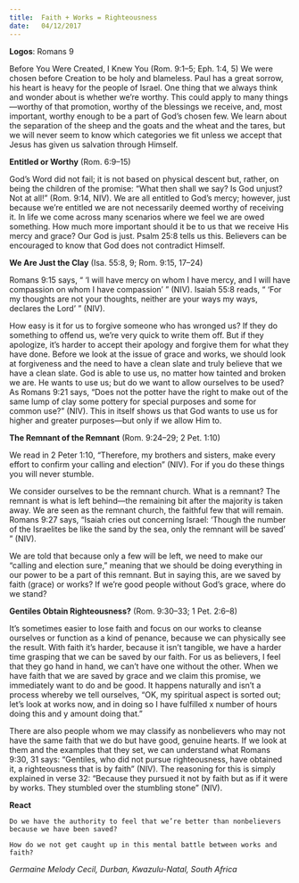 ```yaml
---
title:  Faith + Works = Righteousness
date:   04/12/2017
---
```


**Logos**: Romans 9

Before You Were Created, I Knew You (Rom. 9:1–5; Eph. 1:4, 5) We were chosen before Creation to be holy and blameless. Paul has a great sorrow, his heart is heavy for the people of Israel. One thing that we always think and wonder about is whether we’re worthy. This could apply to many things—worthy of that promotion, worthy of the blessings we receive, and, most important, worthy enough to be a part of God’s chosen few. We learn about the separation of the sheep and the goats and the wheat and the tares, but we will never seem to know which categories we fit unless we accept that Jesus has given us salvation through Himself.

**Entitled or Worthy** (Rom. 6:9–15)

God’s Word did not fail; it is not based on physical descent but, rather, on being the children of the promise: “What then shall we say? Is God unjust? Not at all!” (Rom. 9:14, NIV). We are all entitled to God’s mercy; however, just because we’re entitled we are not necessarily deemed worthy of receiving it. In life we come across many scenarios where we feel we are owed something. How much more important should it be to us that we receive His mercy and grace? Our God is just. Psalm 25:8 tells us this. Believers can be encouraged to know that God does not contradict Himself.


**We Are Just the Clay** (Isa. 55:8, 9; Rom. 9:15, 17–24)

Romans 9:15 says, “ ‘I will have mercy on whom I have mercy, and I will have compassion on whom I have compassion’ ” (NIV). Isaiah 55:8 reads, “ ‘For my thoughts are not your thoughts, neither are your ways my ways, declares the Lord’ ” (NIV).

How easy is it for us to forgive someone who has wronged us? If they do something to offend us, we’re very quick to write them off. But if they apologize, it’s harder to accept their apology and forgive them for what they have done. Before we look at the issue of grace and works, we should look at forgiveness and the need to have a clean slate and truly believe that we have a clean slate. God is able to use us, no matter how tainted and broken we are. He wants to use us; but do we want to allow ourselves to be used? As Romans 9:21 says, “Does not the potter have the right to make out of the same lump of clay some pottery for special purposes and some for common use?” (NIV). This in itself shows us that God wants to use us for higher and greater purposes—but only if we allow Him to.

**The Remnant of the Remnant** (Rom. 9:24–29; 2 Pet. 1:10)

We read in 2 Peter 1:10, “Therefore, my brothers and sisters, make every effort to confirm your calling and election” (NIV). For if you do these things you will never stumble.

We consider ourselves to be the remnant church. What is a remnant? The remnant is what is left behind—the remaining bit after the majority is taken away. We are seen as the remnant church, the faithful few that will remain. Romans 9:27 says, “Isaiah cries out concerning Israel: ‘Though the number of the Israelites be like the sand by the sea, only the remnant will be saved’ ” (NIV).

We are told that because only a few will be left, we need to make our “calling and election sure,” meaning that we should be doing everything in our power to be a part of this remnant. But in saying this, are we saved by faith (grace) or works? If we’re good people without God’s grace, where do we stand?

**Gentiles Obtain Righteousness?** (Rom. 9:30–33; 1 Pet. 2:6–8)

It’s sometimes easier to lose faith and focus on our works to cleanse ourselves or function as a kind of penance, because we can physically see the result. With faith it’s harder, because it isn’t tangible, we have a harder time grasping that we can be saved by our faith. For us as believers, I feel that they go hand in hand, we can’t have one without the other. When we have faith that we are saved by grace and we claim this promise, we immediately want to do and be good. It happens naturally and isn’t a process whereby we tell ourselves, “OK, my spiritual aspect is sorted out; let’s look at works now, and in doing so I have fulfilled x number of hours doing this and y amount doing that.”

There are also people whom we may classify as nonbelievers who may not have the same faith that we do but have good, genuine hearts. If we look at them and the examples that they set, we can understand what Romans 9:30, 31 says: “Gentiles, who did not pursue righteousness, have obtained it, a righteousness that is by faith” (NIV). The reasoning for this is simply explained in verse 32: “Because they pursued it not by faith but as if it were by works. They stumbled over the stumbling stone” (NIV).

**React**

`Do we have the authority to feel that we’re better than nonbelievers because we have been saved?`

`How do we not get caught up in this mental battle between works and faith?`

_Germaine Melody Cecil, Durban, Kwazulu-Natal, South Africa_